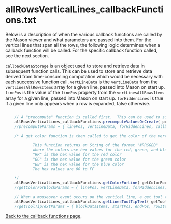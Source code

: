 
# allRowsVerticalLines_callbackFunctions.txt

Below is a description of when the various callback functions are called by the Mason viewer and what parameters are passed into them. For the vertical lines that span all the rows, the following logic determines when a callback function will be called. For the specific callback function called, see the next section.

`callbackDataStorage` is an object used to store and retrieve data in subsequent function calls. This can be used to store and retrieve data derived from time-consuming computation which would be necessary with each successive function call. `vertLineData` is the `vertLineData` from the `vertLinesAllRowsItems` array for a given line, passed into Mason on start up. `linePos` is the value of the `linePos` property from the `vertLinesAllRowsItems` array for a given line, passed into Mason on start up. `forHiddenLines` is true if a given line only appears when a row is expanded, false otherwise.

```javascript

	// A "precompute" function is called first.  This can be used to support complicated computations that can be shared between determining the color, the tool tip text, and the click handling.
	allRowsVerticalLines_callbackFunctions.precomputeValuesOnCreate( precomputeParams )
	//precomputeParams = { linePos, vertLineData, forHiddenLines, callbackDataStorage }

	/* A get color function is then called to get the color of the vertical line.
	
			This function returns an String of the format "#RRGGBB"
			where the colors use hex values for the red, green, and blue for this line.
			"RR" is the hex value for the red color
			"GG" is the hex value for the green color
			"BB" is the hex value for the blue color
			The hex values are 00 to FF
		
	*/
	allRowsVerticalLines_callbackFunctions.getColorForLine( getColorForBlockParams )
	//getColorForBlockParams = { linePos, vertLineData, forHiddenLines, callbackDataStorage }

	// When a mouseover event occurs on the vertical line, a get tool tip function is called to get the tool tip text to display.
	allRowsVerticalLines_callbackFunctions.getLinesToolTipText( getToolTipTextParams )
	//getToolTipTextParams = { blockDataItems, startPos, endPos, rowItem, callbackDataStorage }
```

<a href="../callback_functions.md">Back to the callback functions page</a>.
